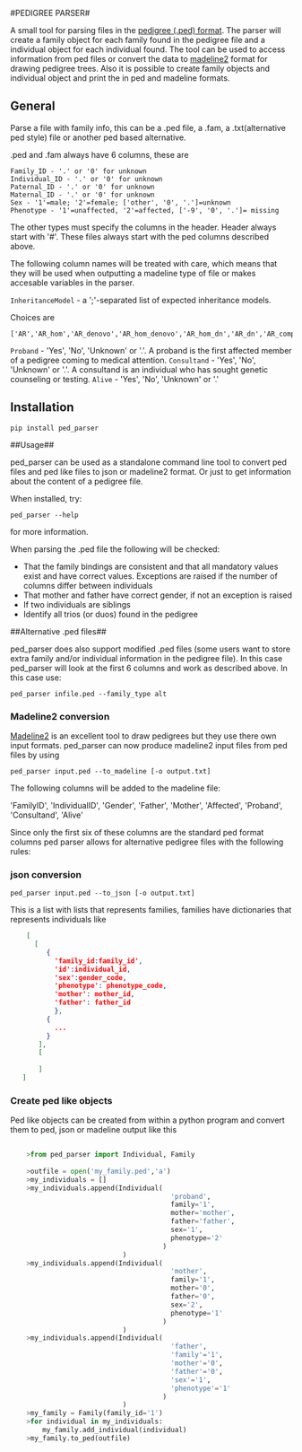 #PEDIGREE PARSER#


A small tool for parsing files in the [pedigree (.ped) format](http://pngu.mgh.harvard.edu/~purcell/plink/data.shtml#ped).
The parser will create a family object for each family found in the pedigree file and a individual object for each individual found.
The tool can be used to access information from ped files or convert the data to [madeline2](http://eyegene.ophthy.med.umich.edu/madeline/index.php) format for drawing pedigree trees.
Also it is possible to create family objects and individual object and print the in ped and madeline formats.

## General ##

Parse a file with family info, this can be a .ped file, a .fam, a .txt(alternative ped style) 
file or another ped based alternative.

.ped and .fam always have 6 columns, these are

```
Family_ID - '.' or '0' for unknown
Individual_ID - '.' or '0' for unknown
Paternal_ID - '.' or '0' for unknown
Maternal_ID - '.' or '0' for unknown
Sex - '1'=male; '2'=female; ['other', '0', '.']=unknown
Phenotype - '1'=unaffected, '2'=affected, ['-9', '0', '.']= missing
```

The other types must specify the columns in the header.
Header always start with '#'.
These files always start with the ped columns described above.

The following column names will be treated with care, which means that they will be used when outputting a madeline type of file or makes accesable variables in the parser.

```InheritanceModel``` - a ';'-separated list of expected inheritance models.

Choices are

```
['AR','AR_hom','AR_denovo','AR_hom_denovo','AR_hom_dn','AR_dn','AR_compound','AR_comp','AD','AD_dn','AD_denovo','X','X_dn','X_denovo','NA','Na','na','.']
```

```Proband``` - 'Yes', 'No', 'Unknown' or '.'.  A proband is the first affected member of a pedigree coming to medical attention.
```Consultand``` - 'Yes', 'No', 'Unknown' or '.'. A consultand is an individual who has sought genetic counseling or testing.
```Alive``` - 'Yes', 'No', 'Unknown' or '.'

## Installation ##

    pip install ped_parser

##Usage##

ped_parser can be used as a standalone command line tool to convert ped files and ped like files to json or madeline2 format.
Or just to get information about the content of a pedigree file.

When installed, try:

    ped_parser --help

for more information.

When parsing the .ped file the following will be checked:

- That the family bindings are consistent and that all mandatory values exist and have correct values. Exceptions are raised if the number of columns differ between individuals
- That mother and father have correct gender, if not an exception is raised
- If two individuals are siblings
- Identify all trios (or duos) found in the pedigree


##Alternative .ped files##

ped\_parser does also support modified .ped files (some users want to store extra family and/or individual information in the pedigree file). In this case ped\_parser will look at the first 6 columns and work as described above.
In this case use:

    ped_parser infile.ped --family_type alt

### Madeline2 conversion ###


[Madeline2](http://eyegene.ophthy.med.umich.edu/madeline/index.php) is an excellent tool to draw pedigrees but they use there own input formats. ped_parser can now produce madeline2 input files from ped files by using

    ped_parser input.ped --to_madeline [-o output.txt]

The following columns will be added to the madeline file:

'FamilyID', 'IndividualID', 'Gender', 'Father', 'Mother', 'Affected', 'Proband', 'Consultand', 'Alive'

Since only the first six of these columns are the standard ped format columns ped parser allows for alternative pedigree files with the following rules:


### json conversion ###



    ped_parser input.ped --to_json [-o output.txt]

This is a list with lists that represents families, families have
dictionaries that represents individuals like

 ```json
     [ 
       [
          {
            'family_id:family_id',
            'id':individual_id, 
            'sex':gender_code, 
            'phenotype': phenotype_code, 
            'mother': mother_id, 
            'father': father_id
            }, 
          {
            ...
          }
        ],
        [
            
        ]
    ]
```

### Create ped like objects ###

Ped like objects can be created from within a python program and convert them to ped, json or madeline output like this

```python
    
    >from ped_parser import Individual, Family
    
    >outfile = open('my_family.ped','a')
    >my_individuals = []
    >my_individuals.append(Individual(
                                        'proband', 
                                        family='1', 
                                        mother='mother', 
                                        father='father',
                                        sex='1',
                                        phenotype='2'
                                      )
                            )
    >my_individuals.append(Individual(
                                        'mother', 
                                        family='1', 
                                        mother='0', 
                                        father='0',
                                        sex='2',
                                        phenotype='1'
                                      )
                            )
    >my_individuals.append(Individual(
                                        'father', 
                                        'family'='1', 
                                        'mother'='0', 
                                        'father'='0',
                                        'sex'='1',
                                        'phenotype'='1'
                                      )
                            )
    >my_family = Family(family_id='1')
    >for individual in my_individuals:
        my_family.add_individual(individual)
    >my_family.to_ped(outfile)

```
